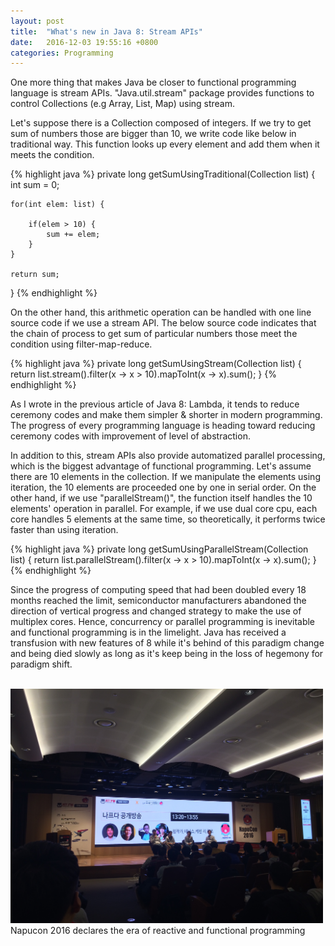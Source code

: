 ```yaml
---
layout: post
title:  "What's new in Java 8: Stream APIs"
date:   2016-12-03 19:55:16 +0800
categories: Programming
---
```



One more thing that makes Java be closer to functional programming language is stream APIs. "Java.util.stream" package provides functions to control Collections (e.g Array, List, Map) using stream.

Let's suppose there is a Collection composed of integers. If we try to get sum of numbers those are bigger than 10, we write code like below in traditional way. This function looks up every element and add them when it meets the condition.

{% highlight java %}
private long getSumUsingTraditional(Collection<Integer> list) {
    int sum = 0;

    for(int elem: list) {

        if(elem > 10) {
            sum += elem;
        }
    }

    return sum;
}
{% endhighlight %}

On the other hand, this arithmetic operation  can be handled with one line source code if we use a stream API. The below source code indicates that the chain of  process to get sum of particular numbers those meet the condition using filter-map-reduce.

{% highlight java %}
private long getSumUsingStream(Collection<Integer> list) {
    return list.stream().filter(x -> x > 10).mapToInt(x -> x).sum();
}
{% endhighlight %}

As I wrote in the previous article of Java 8: Lambda, it tends to reduce ceremony codes and make them simpler & shorter in modern programming. The progress of every programming language is heading toward reducing ceremony codes with improvement of level of abstraction.

In addition to this, stream APIs also provide automatized parallel processing, which is the biggest advantage of functional programming. Let's assume there are 10 elements in the collection. If we manipulate the elements using iteration, the 10 elements are proceeded one by one in serial order. On the other hand, if we use "parallelStream()", the function itself handles the 10 elements' operation in parallel. For example, if we use dual core cpu, each core handles 5 elements at the same time, so theoretically, it performs twice faster than using iteration.

{% highlight java %}
private long getSumUsingParallelStream(Collection<Integer> list) {
    return list.parallelStream().filter(x -> x > 10).mapToInt(x -> x).sum();
}
{% endhighlight %}

Since the progress of computing speed  that had been doubled every 18 months reached the limit, semiconductor manufacturers abandoned the direction of vertical progress and changed strategy to make the use of multiplex cores. Hence, concurrency or parallel programming is inevitable and functional programming is in the limelight. Java has received a transfusion with new features of 8 while it's behind of this paradigm change and being died slowly as long as it's keep being in the loss of hegemony for paradigm shift.

<br/>
<img src="/assets/IMG_1060.JPG" width="500px">
<br/>
 Napucon 2016 declares the era of reactive and functional programming
<br/><br/>
